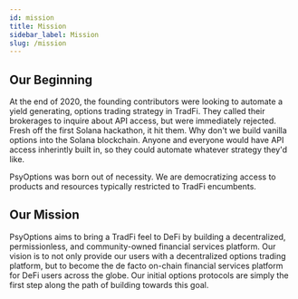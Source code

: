 ```yaml
---
id: mission
title: Mission
sidebar_label: Mission
slug: /mission
---
```


## Our Beginning

At the end of 2020, the founding contributors were looking to automate a yield generating, 
options trading strategy in TradFi. They called their brokerages to inquire about API access, 
but were immediately rejected. Fresh off the first Solana hackathon, it hit them. Why don't 
we build vanilla options into the Solana blockchain. Anyone and everyone would have API 
access inherintly built in, so they could automate whatever strategy they'd like.

PsyOptions was born out of necessity. We are democratizing access to products and resources 
typically restricted to TradFi encumbents.

## Our Mission

PsyOptions aims to bring a TradFi feel to DeFi by building a decentralized, permissionless, and community-owned financial services platform. Our vision is to not only provide our users with a decentralized options trading platform, but to become the de facto on-chain financial services platform for DeFi users across the globe. Our initial options protocols are simply the first step along the path of building towards this goal. 

